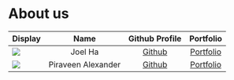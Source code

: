 # About us

Display |  Name   | Github Profile | Portfolio 
--------|:-------:|:--------------:|:---------:
![](https://via.placeholder.com/100.png?text=Photo) | Joel Ha | [Github](https://github.com/itsjoelha) | [Portfolio](docs/team/itsjoelha.md)
![](https://via.placeholder.com/100.png?text=Photo) | Piraveen Alexander | [Github](https://github.com/thezerohour) | [Portfolio](docs/team/johndoe.md)
